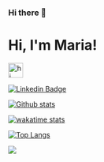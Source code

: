 ### Hi there 👋

# Hi, I'm Maria! 
<img alt="hi" src="https://emojis.slackmojis.com/emojis/images/1572027739/6832/blob_cheer.png?1572027739" width="30"/>


[![Linkedin Badge](https://img.shields.io/badge/-LinkedIn-blue?style=flat-square&logo=Linkedin&logoColor=white&link=https://www.linkedin.com/in/maria-victor/)](https://www.linkedin.com/in/maria-victor/)

[![Github stats](https://github-readme-stats.vercel.app/api?username=Maryvictor)](https://github.com/Maryvictor/github-readme-stats)

[![wakatime stats](https://github-readme-stats.vercel.app/api/wakatime?username=Maryvictor)](https://github.com/anuraghazra/github-readme-stats)

[![Top Langs](https://github-readme-stats.vercel.app/api/top-langs/?username=Maryvictor)](https://github.com/Maryvictor/github-readme-stats)











 
 <img src="https://img.shields.io/badge/Medium-12100E?style=for-the-badge&logo=medium&logoColor=white" />
<!--
**Maryvictor/Maryvictor** is a ✨ _special_ ✨ repository because its `README.md` (this file) appears on your GitHub profile.

Here are some ideas to get you started:

- 🔭 I’m currently working on ...
- 🌱 I’m currently learning ...
- 👯 I’m looking to collaborate on ...
- 🤔 I’m looking for help with ...
- 💬 Ask me about ...
- 📫 How to reach me: ...
- 😄 Pronouns: ...
- ⚡ Fun fact: ...
-->
